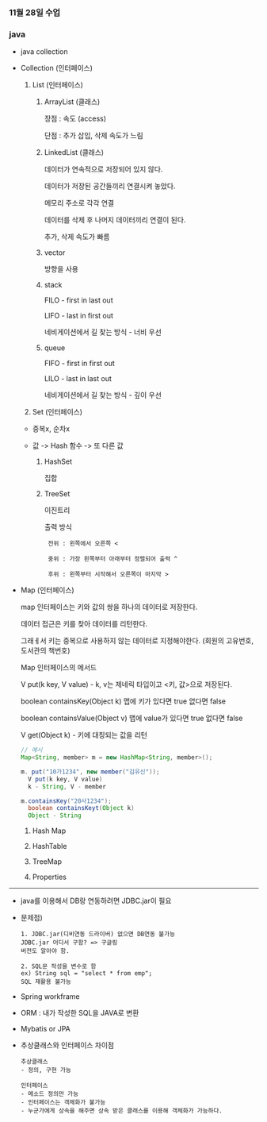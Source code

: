 ### 11월 28일 수업


### java

- java collection

- Collection (인터페이스)

  1. List (인터페이스)

      1. ArrayList (클래스)

          장점 : 속도 (access)

          단점 : 추가 삽입, 삭제 속도가 느림

      2. LinkedList (클래스)

          데이터가 연속적으로 저장되어 있지 않다.

          데이터가 저장된 공간들끼리 연결시켜 놓았다.

          메모리 주소로 각각 연결

          데이터를 삭제 후 나머지 데이터끼리 연결이 된다.

          추가, 삭제 속도가 빠름

      3. vector

          방향을 사용

      4. stack 

          FILO - first in last out

          LIFO - last in first out

          네비게이션에서 길 찾는 방식 - 너비 우선

      5. queue

          FIFO - first in first out

          LILO - last in last out

          네비게이션에서 길 찾는 방식 - 깊이 우선

  2.  Set (인터페이스)

  - 중복x, 순차x 
  - 값 -> Hash 함수 -> 또 다른 값

    1. HashSet

        집합

    2. TreeSet

        이진트리
        
        출력 방식

            전위 : 왼쪽에서 오른쪽 <

            중위 : 가장 왼쪽부터 아래부터 정렬되어 출력 ^

            후위 : 왼쪽부터 시작해서 오른쪽이 마지막 >


- Map (인터페이스)

  map 인터페이스는 키와 값의 쌍을 하나의 데이터로 저장한다.

  데이터 접근은 키를 찾아 데이터를 리턴한다.

  그래ㅔ서 키는 중복으로 사용하지 않는 데이터로 지정해야한다.
  (회원의 고유번호, 도서관의 책번호)

  Map 인터페이스의 메서드

  V put(k key, V value) - k, v는 제네릭 타입이고 <키, 값>으로 저장된다.

  boolean containsKey(Object k) 맵에 키가 있다면 true 없다면 false

  boolean containsValue(Object v) 맵에 value가 있다면 true 없다면 false

  V get(Object k) - 키에 대칭되는 값을 리턴

  ``` java
  // 예시
  Map<String, member> m = new HashMap<String, member>();

  m. put("10가1234", new member("김유신"));
    V put(k key, V value)
    k - String, V - member

  m.containsKey("20사1234");
    boolean containsKeyt(Object k)
    Object - String

  ```

  1. Hash Map


  2. HashTable


  3. TreeMap


  4. Properties


------------


- java를 이용해서 DB랑 연동하려면 JDBC.jar이 필요

- 문제점)

      1. JDBC.jar(디비연동 드라이버) 없으면 DB연동 불가능
      JDBC.jar 어디서 구함? => 구글링
      버전도 알아야 함.

      2. SQL문 작성을 변수로 함
      ex) String sql = "select * from emp";
      SQL 재활용 불가능

- Spring workframe


- ORM : 내가 작성한 SQL을 JAVA로 변환
- Mybatis or JPA


- 추상클래스와 인터페이스 차이점

      추상클래스
      - 정의, 구현 가능

      인터페이스
      - 메소드 정의만 가능
      - 인터페이스는 객체화가 불가능
      - 누군가에게 상속을 해주면 상속 받은 클래스를 이용해 객체화가 가능하다.